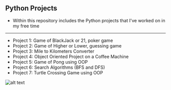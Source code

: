 **Python Projects**
---
- Within this repository includes the Python projects that I've worked on in my free time

---
- Project 1: Game of BlackJack or 21, poker game
- Project 2: Game of Higher or Lower, guessing game
- Project 3: Mile to Kilometers Converter
- Project 4: Object Oriented Project on a Coffee Machine
- Project 5: Game of Pong using OOP
- Project 6: Search Algorithms (BFS and DFS)
- Project 7: Turtle Crossing Game using OOP

![alt text](https://encrypted-tbn0.gstatic.com/images?q=tbn:ANd9GcSmBS9TX8s0CVT9EC3ugaIIuEQxTxZTULdAqg&usqp=CAU)
